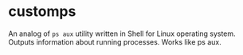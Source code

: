 # customps
An analog of `ps aux` utility written in Shell for Linux operating system. Outputs information about running processes. Works like ps aux.
